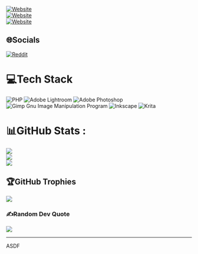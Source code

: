 [![Website](https://img.shields.io/website?url=https://jenc.jecool.net/&style=plastic&label=https://jenc.jecool.net/)](https://jenc.jecool.net/)  
[![Website](https://img.shields.io/website?url=http://plicni.wz.cz/&style=plastic&label=http://plicni.wz.cz/)](http://plicni.wz.cz/)  
[![Website](https://img.shields.io/website?url=http://dvo.wz.cz/&style=plastic&label=http://dvo.wz.cz/)](http://dvo.wz.cz/)

## 🌐Socials
[![Reddit](https://img.shields.io/badge/Reddit-%23FF4500.svg?logo=Reddit&logoColor=white)](https://reddit.com/user/jenc-cz) 

# 💻Tech Stack
![PHP](https://img.shields.io/badge/php-%23777BB4.svg?style=plastic&logo=php&logoColor=white) ![Adobe Lightroom](https://img.shields.io/badge/Adobe%20Lightroom-31A8FF.svg?style=plastic&logo=Adobe%20Lightroom&logoColor=white) ![Adobe Photoshop](https://img.shields.io/badge/adobephotoshop-%2331A8FF.svg?style=plastic&logo=adobephotoshop&logoColor=white) ![Gimp Gnu Image Manipulation Program](https://img.shields.io/badge/Gimp-657D8B?style=plastic&logo=gimp&logoColor=FFFFFF) ![Inkscape](https://img.shields.io/badge/Inkscape-e0e0e0?style=plastic&logo=inkscape&logoColor=080A13) ![Krita](https://img.shields.io/badge/Krita-203759?style=plastic&logo=krita&logoColor=EEF37B)

# 📊GitHub Stats :
![](https://github-readme-stats.vercel.app/api?username=jenc-cz&theme=dark&hide_border=false&include_all_commits=true&count_private=false)<br/>
![](https://github-readme-streak-stats.herokuapp.com/?user=jenc-cz&theme=dark&hide_border=false)<br/>
![](https://github-readme-stats.vercel.app/api/top-langs/?username=jenc-cz&theme=dark&hide_border=false&include_all_commits=true&count_private=false&layout=compact)

## 🏆GitHub Trophies
![](https://github-trophies.vercel.app/?username=jenc-cz&theme=dark_dimmed&no-frame=false&no-bg=false&margin-w=4)

### ✍️Random Dev Quote
![](https://quotes-github-readme.vercel.app/api?type=horizontal&theme=dark)

---
ASDF

